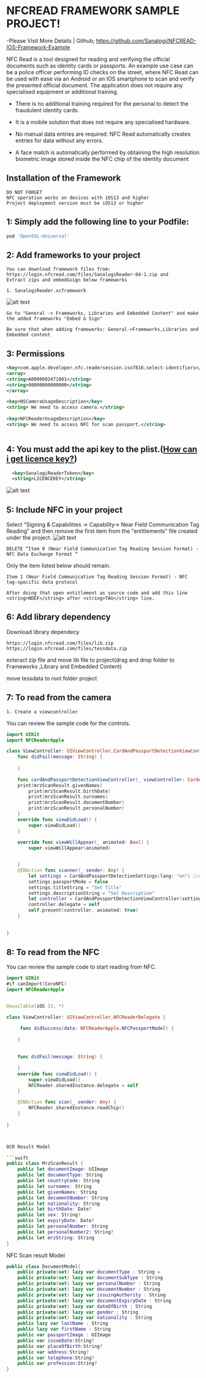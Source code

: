 # NFCREAD FRAMEWORK SAMPLE PROJECT!
-Please Visit More Details | Github; https://github.com/Sanalogi/NFCREAD-IOS-Framework-Example

NFC Read is a tool designed for reading and verifying the official documents such as identity cards or passports. An example use case can be a police officer performing ID checks on the street, where NFC Read can be used with ease via an Android or an IOS smartphone to scan and verify the presented official document. The application does not require any specialised equipment or additional training.

- There is no additional training required for the personal to detect the fraudulent identity cards.

- It is a mobile solution that does not require any specialised hardware.

- No manual data entries are required: NFC Read automatically creates entries for data without any errors.

- A face match is automatically performed by obtaining the high resolution biometric image stored inside the NFC chip of the identity document

## Installation of the Framework

```
DO NOT FORGET
NFC operation works on devices with iOS13 and higher
Project deployment version must be iOS13 or higher
```


## 1: Simply add the following line to your Podfile:

```ruby
pod 'OpenSSL-Universal'
```

## 2: Add frameworks to your project

```
You can download framework files from: https://login.nfcread.com/files/SanalogiReader-04-1.zip and 
Extract zips and embed&sign below frameworks

1. SanalogiReader.xcframework 

```
![alt text](https://github.com/abbasamini/Sample-App-For-SDK/blob/main/Image/Screen%20Shot%202023-04-06%20at%201.30.42%20AM.png?raw=true)

```
Go to "General -> Frameworks, Libraries and Embedded Content" and make the added frameworks "Embed & Sign"

Be sure that when adding frameworks: General->Frameworks,Libraries and Embedded content
```


## 3: Permissions

```xml
<key>com.apple.developer.nfc.readersession.iso7816.select-identifiers</key>
<array>
<string>A0000002471001</string>
<string>00000000000000</string>
</array>

<key>NSCameraUsageDescription</key>
<string> We need to access camera.</string>
	
<key>NFCReaderUsageDescription</key>
<string> We need to access NFC for scan passport.</string>
 
```
## 4: You must add the api key to the plist.([How can i get licence key?](https://nfcread.com))

```xml
  <key>SanalogiReaderToken</key>
  <string>LICENCEKEY</string>
```
![alt text](https://github.com/abbasamini/Sample-App-For-SDK/blob/main/Image/Screen%20Shot%202023-04-06%20at%201.30.18%20AM.png?raw=true)
## 5: Include NFC in your project
Select "Signing & Capabilities -> Capability-> Near Field Communication Tag Reading" and then remove the first item from the "entitlements" file created under the project.
![alt text](https://github.com/abbasamini/Sample-App-For-SDK/blob/main/Image/Screen%20Shot%202023-04-06%20at%201.30.28%20AM.png?raw=true)
```
DELETE “Item 0 (Near Field Communication Tag Reading Session Format) - NFC Data Exchange Format “
```
Only the item listed below should remain.
```
Item 1 (Near Field Communication Tag Reading Session Format) - NFC tag-specific data protocol

After doing that open entitlement as source code and add this line <string>NDEF</string> after <string>TAG</string> line.
```
## 6: Add library dependency

Download library dependecy

```
https://login.nfcread.com/files/lib.zip
https://login.nfcread.com/files/tessdata.zip
```

exteract zip file and move lib file to project(drag and drop folder to Frameworks ,Library and Embedded Content)


move tessdata to root folder project


## 7: To read from the camera

```
1. Create a viewcontroller

```
You can review the sample code for the controls.
```swift
import UIKit
import NFCReaderApple

class ViewController: UIViewController,CardAndPassportDetectionViewControllerDelegate {
    func didFail(message: String) {
        
    }
    
    func cardAndPassportDetectionViewController(_ viewController: CardAndPassportDetectionViewController, didDetectCard mrzScanResult: MrzScanResult, withSettings settings: CardAndPassportDetectionSettings) {
 	print(mrzScanResult.givenNames)
        print(mrzScanResult.birthDate)
        print(mrzScanResult.surnames)
        print(mrzScanResult.documentNumber)
        print(mrzScanResult.personalNumber)
	}
    override func viewDidLoad() {
        super.viewDidLoad()
    }
    
    override func viewWillAppear(_ animated: Bool) {
        super.viewWillAppear(animated)


    }
    @IBAction func scanner(_ sender: Any) {
        let settings = CardAndPassportDetectionSettings(lang: "en") //default tr
        settings.passportMode = false
        settings.titleString = "Set Title"
        settings.descriptionString = "Set Description"
        let controller = CardAndPassportDetectionViewController(settings: settings)
        controller.delegate = self
        self.present(controller, animated: true)
    }
    
     
}

```
## 8: To read from the NFC

You can review the sample code to start reading from NFC.

```swift
import UIKit
#if canImport(CoreNFC)
import NFCReaderApple


@available(iOS 13, *)

class ViewController: UIViewController,NFCReaderDelegate {

     func didSuccess(data: NFCReaderApple.NFCPassportModel) {
       
    }
    
    
    func didFail(message: String) {
    
    }
    override func viewDidLoad() {
        super.viewDidLoad()
        NFCReader.sharedInstance.delegate = self
    }

    @IBAction func scan(_ sender: Any) {
        NFCReader.sharedInstance.readChip()
    }
    
}



OCR Result Model

```swift
public class MrzScanResult {
    public let documentImage: UIImage
    public let documentType: String
    public let countryCode: String
    public let surnames: String
    public let givenNames: String
    public let documentNumber: String
    public let nationality: String
    public let birthDate: Date?
    public let sex: String?
    public let expiryDate: Date?
    public let personalNumber: String
    public let personalNumber2: String?
    public let mrzString: String
}
```
NFC Scan result Model
```swift
public class DocumentModel{
    public private(set) lazy var documentType : String =
    public private(set) lazy var documentSubType : String
    public private(set) lazy var personalNumber : String
    public private(set) lazy var documentNumber : String
    public private(set) lazy var issuingAuthority : String
    public private(set) lazy var documentExpiryDate : String
    public private(set) lazy var dateOfBirth : String
    public private(set) lazy var gender : String
    public private(set) lazy var nationality : String
    public lazy var lastName : String
    public lazy var firstName : String
    public var passportImage : UIImage
    public var issueDate:String?
    public var placeOfBirth:String?
    public var address:String?    
    public var telephone:String? 
    public var profession:String? 
}
```

